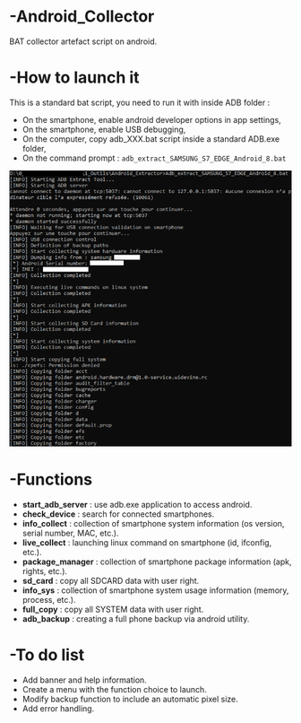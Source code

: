# -Android_Collector
BAT collector artefact script on android.

# -How to launch it
This is a standard bat script, you need to run it with inside ADB folder :

  - On the smartphone, enable android developer options in app settings,
  - On the smartphone, enable USB debugging,
  - On the computer, copy adb_XXX.bat script inside a standard ADB.exe folder,
  - On the command prompt : `adb_extract_SAMSUNG_S7_EDGE_Android_8.bat`

  ![ALT](/Referentiel/launch_1.png)

# -Functions
  - **start_adb_server** : use adb.exe application to access android.
  - **check_device** : search for connected smartphones.
  - **info_collect** : collection of smartphone system information (os version, serial number, MAC, etc.).
  - **live_collect** : launching linux command on smartphone (id, ifconfig, etc.).
  - **package_manager** : collection of smartphone package information (apk, rights, etc.).
  - **sd_card** : copy all SDCARD data with user right.
  - **info_sys** : collection of smartphone system usage information (memory, process, etc.).
  - **full_copy** : copy all SYSTEM data with user right.
  - **adb_backup** : creating a full phone backup via android utility.

# -To do list
  - Add banner and help information.
  - Create a menu with the function choice to launch.
  - Modify backup function to include an automatic pixel size.
  - Add error handling.




